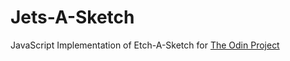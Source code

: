 Jets-A-Sketch
=============

JavaScript Implementation of Etch-A-Sketch for [The Odin Project](http://theodinproject.com)

